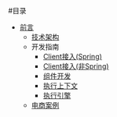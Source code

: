 #目录
* [前言](README.md)
  * [技术架构](arch/arch.md)
  * 开发指南
    * [Client接入(Spring)](client/clientSpring.md)
    * [Client接入(非Spring)](client/clientNoSpring.md)
    * [组件开发](client/nodeDevelop.md)
    * [执行上下文](client/runnerContext.md)
    * [执行引擎](client/runnerEngine.md)
  * [电商案例](demo/mall/mallDemo.md)
